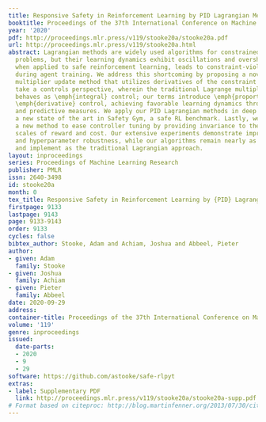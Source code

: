 ```yaml
---
title: Responsive Safety in Reinforcement Learning by PID Lagrangian Methods
booktitle: Proceedings of the 37th International Conference on Machine Learning
year: '2020'
pdf: http://proceedings.mlr.press/v119/stooke20a/stooke20a.pdf
url: http://proceedings.mlr.press/v119/stooke20a.html
abstract: Lagrangian methods are widely used algorithms for constrained optimization
  problems, but their learning dynamics exhibit oscillations and overshoot which,
  when applied to safe reinforcement learning, leads to constraint-violating behavior
  during agent training. We address this shortcoming by proposing a novel Lagrange
  multiplier update method that utilizes derivatives of the constraint function. We
  take a controls perspective, wherein the traditional Lagrange multiplier update
  behaves as \emph{integral} control; our terms introduce \emph{proportional} and
  \emph{derivative} control, achieving favorable learning dynamics through damping
  and predictive measures. We apply our PID Lagrangian methods in deep RL, setting
  a new state of the art in Safety Gym, a safe RL benchmark. Lastly, we introduce
  a new method to ease controller tuning by providing invariance to the relative numerical
  scales of reward and cost. Our extensive experiments demonstrate improved performance
  and hyperparameter robustness, while our algorithms remain nearly as simple to derive
  and implement as the traditional Lagrangian approach.
layout: inproceedings
series: Proceedings of Machine Learning Research
publisher: PMLR
issn: 2640-3498
id: stooke20a
month: 0
tex_title: Responsive Safety in Reinforcement Learning by {PID} Lagrangian Methods
firstpage: 9133
lastpage: 9143
page: 9133-9143
order: 9133
cycles: false
bibtex_author: Stooke, Adam and Achiam, Joshua and Abbeel, Pieter
author:
- given: Adam
  family: Stooke
- given: Joshua
  family: Achiam
- given: Pieter
  family: Abbeel
date: 2020-09-29
address: 
container-title: Proceedings of the 37th International Conference on Machine Learning
volume: '119'
genre: inproceedings
issued:
  date-parts:
  - 2020
  - 9
  - 29
software: https://github.com/astooke/safe-rlpyt
extras:
- label: Supplementary PDF
  link: http://proceedings.mlr.press/v119/stooke20a/stooke20a-supp.pdf
# Format based on citeproc: http://blog.martinfenner.org/2013/07/30/citeproc-yaml-for-bibliographies/
---
```

